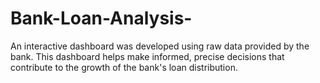 # Bank-Loan-Analysis-
An interactive dashboard was developed using raw data provided by the bank. This dashboard helps make informed, precise decisions that contribute to the growth of the bank's loan distribution.
